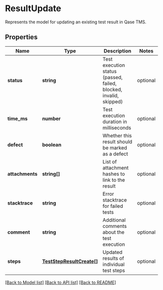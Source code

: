 # ResultUpdate

Represents the model for updating an existing test result in Qase TMS.

## Properties

Name | Type | Description | Notes
------------ | ------------- | ------------- | -------------
**status** | **string** | Test execution status (passed, failed, blocked, invalid, skipped) | optional
**time_ms** | **number** | Test execution duration in milliseconds | optional
**defect** | **boolean** | Whether this result should be marked as a defect | optional
**attachments** | **string[]** | List of attachment hashes to link to the result | optional
**stacktrace** | **string** | Error stacktrace for failed tests | optional
**comment** | **string** | Additional comments about the test execution | optional
**steps** | [**TestStepResultCreate[]**](TestStepResultCreate.md) | Updated results of individual test steps | optional

[[Back to Model list]](../README.md#documentation-for-models) [[Back to API list]](../README.md#documentation-for-api-endpoints) [[Back to README]](../README.md)
